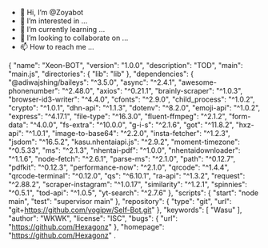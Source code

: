 - 👋 Hi, I’m @Zoyabot
- 👀 I’m interested in ...
- 🌱 I’m currently learning ...
- 💞️ I’m looking to collaborate on ...
- 📫 How to reach me ...

<!---
Zoyabot/Zoyabot is a ✨ special ✨ repository because its `README.md` (this file) appears on your GitHub profile.
You can click the Preview link to take a look at your changes.
--->

{
  "name": "Xeon-BOT",
  "version": "1.0.0",
  "description": "TOD",
  "main": "main.js",
  "directories": {
    "lib": "lib"
  },
  "dependencies": {
    "@adiwajshing/baileys": "^3.5.0",
    "async": "^2.4.1",
    "awesome-phonenumber": "^2.48.0",
    "axios": "^0.21.1",
    "brainly-scraper": "^1.0.3",
    "browser-id3-writer": "^4.4.0",
    "cfonts": "^2.9.0",
    "child_process": "^1.0.2",
    "crypto": "^1.0.1",
    "dhn-api": "^1.1.3",
    "dotenv": "^8.2.0",
    "emoji-api": "^1.0.2",
    "express": "^4.17.1",
    "file-type": "^16.3.0",
    "fluent-ffmpeg": "^2.1.2",
    "form-data": "^4.0.0",
    "fs-extra": "^10.0.0",
    "g-i-s": "^2.1.6",
    "got": "^11.8.2",
    "hxz-api": "^1.0.1",
    "image-to-base64": "^2.2.0",
    "insta-fetcher": "^1.2.3",
    "jsdom": "^16.5.2",
    "kasu.nhentaiapi.js": "^2.9.2",
    "moment-timezone": "^0.5.33",
    "ms": "^2.1.3",
    "nhentai-pdf": "^1.0.0",
    "nhentaidownloader": "^1.1.6",
    "node-fetch": "^2.6.1",
    "parse-ms": "^2.1.0",
    "path": "^0.12.7",
    "pdfkit": "^0.12.3",
    "performance-now": "^2.1.0",
    "qrcode": "^1.4.4",
    "qrcode-terminal": "^0.12.0",
    "qs": "^6.10.1",
    "ra-api": "^1.3.2",
    "request": "^2.88.2",
    "scraper-instagram": "^1.0.17",
    "similarity": "^1.2.1",
    "spinnies": "^0.5.1",
    "tod-api": "^1.0.5",
    "yt-search": "^2.7.6"
  },
  "scripts": {
    "start": "node main",
    "test": "supervisor main"
  },
  "repository": {
    "type": "git",
    "url": "git+https://github.com/yogipw/Self-Bot.git"
  },
  "keywords": [
    "Wasu"
  ],
  "author": "WKWK",
  "license": "ISC",
  "bugs": {
    "url": "https://github.com/Hexagonz"
  },
  "homepage": "https://github.com/Hexagonz"
.
